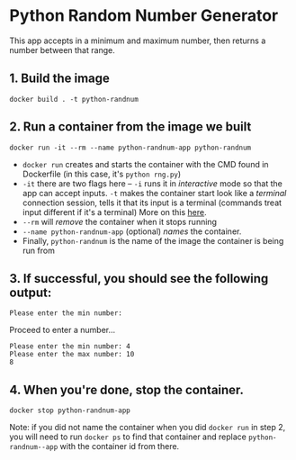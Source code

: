 # Python Random Number Generator

This app accepts in a minimum and maximum number, then returns a number between that range.


## 1. Build the image
````
docker build . -t python-randnum
````

## 2. Run a container from the image we built 

````
docker run -it --rm --name python-randnum-app python-randnum
````

- `docker run` creates and starts the container with the CMD found in Dockerfile (in this case, it's `python rng.py`)
- `-it` there are two flags here – `-i` runs it in _interactive_ mode so that the app can accept inputs. `-t` makes the container start look like a _terminal_ connection session, tells it that its input is a terminal (commands treat input different if it's a terminal) More on this [here](https://stackoverflow.com/questions/30137135/confused-about-docker-t-option-to-allocate-a-pseudo-tty).
- `--rm` will _remove_ the container when it stops running
- `--name python-randnum-app` (optional) _names_ the container.
- Finally, `python-randnum` is the name of the image the container is being run from


## 3. If successful, you should see the following output:

````
Please enter the min number:  
````

Proceed to enter a number...

````
Please enter the min number: 4
Please enter the max number: 10
8
````



## 4. When you're done, stop the container.
````
docker stop python-randnum-app
````

Note: if you did not name the container when you did `docker run` in step 2, you will need to run `docker ps` to find that container and replace `python-randnum--app` with the container id from there.  